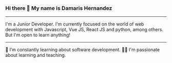 ### Hi there 👋 My name is Damaris Hernandez


***
I'm a Junior Developer. I'm currently focused on the world of web development with Javascript, Vue JS, React JS and python, among others. But I'm open to learn anything!

***

🔭 I’m constantly learning about software development.
👩‍🏫 I'm passionate about learning and teaching.


